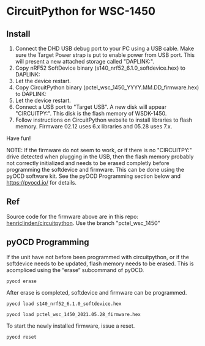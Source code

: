 # CircuitPython for WSC-1450

## Install

1.  Connect the DHD USB debug port to your PC using a USB cable. Make sure the Target Power strap is put to enable power from USB port. This will present a new attached storage called "DAPLINK:".
1.  Copy nRF52 SoftDevice binary (s140_nrf52_6.1.0_softdevice.hex) to DAPLINK:
1.  Let the device restart.
1.  Copy CircuitPython binary (pctel_wsc_1450_YYYY.MM.DD_firmware.hex) to DAPLINK:
1.  Let the device restart.
1.  Connect a USB port to "Target USB". A new disk will appear "CIRCUITPY:". This disk is the flash memory of WSDK-1450. 
1.  Follow instructions on CircuitPython website to install libraries to flash memory. Firmware 02.12 uses 6.x libraries and 05.28 uses 7.x.

Have fun!

NOTE: If the firmware do not seem to work, or if there is no "CIRCUITPY:" drive detected when plugging in the USB, then the flash memory probably not correctly initialized and needs to be erased completly before programming the softdevice and firmware. This can be done using the pyOCD software kit. See the pyOCD Programming section below and https://pyocd.io/ for details.

## Ref

Source code for the firmware above are in this repo: [henriclinden/circuitpython](https://github.com/henriclinden/circuitpython). Use the branch "pctel_wsc_1450"

## pyOCD Programming

If the unit have not before been programmed with circuitpython, or if the softdevice needs to be updated, flash memory needs to be erased. This is acompliced using the “erase” subcommand of pyOCD.

```
pyocd erase
```

After erase is completed, softdevice and firmware can be programmed. 

```
pyocd load s140_nrf52_6.1.0_softdevice.hex

pyocd load pctel_wsc_1450_2021.05.28_firmware.hex
```

To start the newly installed firmware, issue a reset.

```
pyocd reset
```
